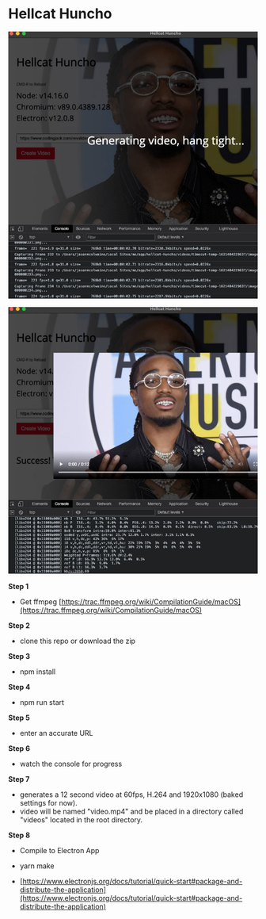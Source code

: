 # Hellcat Huncho

![First Screenshot of the App](/dist/img/screen1.jpg)

![Second Screenshot of the App](/dist/img/screen2.jpg)

**Step 1**

* Get ffmpeg
[https://trac.ffmpeg.org/wiki/CompilationGuide/macOS](https://trac.ffmpeg.org/wiki/CompilationGuide/macOS)

**Step 2**

* clone this repo or download the zip

**Step 3**

* npm install

**Step 4**

* npm run start

**Step 5**

* enter an accurate URL

**Step 6**

* watch the console for progress

**Step 7**

* generates a 12 second video at 60fps, H.264 and 1920x1080 (baked settings for now).
* video will be named "video.mp4" and be placed in a directory called "videos" located in the root directory.

**Step 8**

* Compile to Electron App 

* yarn make

* [https://www.electronjs.org/docs/tutorial/quick-start#package-and-distribute-the-application](https://www.electronjs.org/docs/tutorial/quick-start#package-and-distribute-the-application)